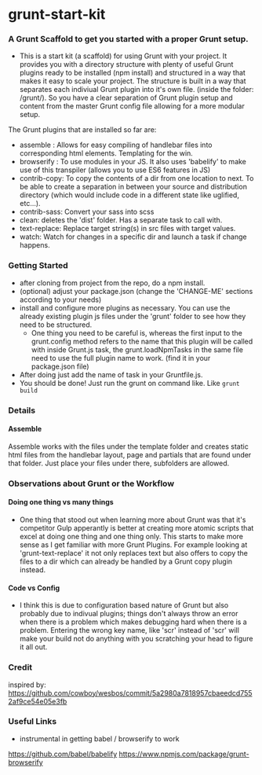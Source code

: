 # grunt-start-kit
### A Grunt Scaffold to get you started with a proper Grunt setup.

- This is a start kit (a scaffold) for using Grunt with your project. It provides you with a directory structure with plenty of useful Grunt plugins ready to be installed (npm install) and structured in a way that makes it easy to scale your project. The structure is built in a way that separates each indiviual Grunt plugin into it's own file. (inside the folder: /grunt/). So you have a clear separation of Grunt plugin setup and content from the master Grunt config file allowing for a more modular setup.

The Grunt plugins that are installed so far are:
- assemble : Allows for easy compiling of handlebar files into corresponding html elements. Templating for the win.
- browserify : To use modules in your JS. It also uses 'babelify' to make use of this transpiler (allows you to use ES6 features in JS)
- contrib-copy: To copy the contents of a dir from one location to next. To be able to create a separation in between your source and distribution directory (which would include code in a different state like uglified, etc...).
- contrib-sass: Convert your sass into scss
- clean: deletes the 'dist' folder. Has a separate task to call with. 
- text-replace: Replace target string(s) in src files with target values.
- watch: Watch for changes in a specific dir and launch a task if change happens.

### Getting Started
- after cloning from project from the repo, do a npm install.
- (optional) adjust your package.json (change the 'CHANGE-ME' sections according to your needs)
- install and configure more plugins as necessary. You can use the already existing plugin js files under the 'grunt' folder to see how they need to be structured.
	- One thing you need to be careful is, whereas the first input to the grunt.config method refers to the name that this plugin will be called with inside Grunt.js task, the grunt.loadNpmTasks in the same file need to use the full plugin name to work. (find it in your package.json file)
- After doing just add the name of task in your Gruntfile.js.
- You should be done! Just run the grunt <taskname> on command like. Like `grunt build`

### Details

#### Assemble

Assemble works with the files under the template folder and creates static html files from the handlebar layout, page and partials that are found under that folder. Just place your files under there, subfolders are allowed.

### Observations about Grunt or the Workflow

#### Doing one thing vs many things

- One thing that stood out when learning more about Grunt was that it's competitor Gulp apperantly is better at creating more atomic scripts that excel at doing one thing and one thing only. This starts to make more sense as I get familiar with more Grunt Plugins. For example looking at 'grunt-text-replace' it not only replaces text but also offers to copy the files to a dir which can already be handled by a Grunt copy plugin instead.

#### Code vs Config

- I think this is due to configuration based nature of Grunt but also probably due to indivual plugins; things don't always throw an error when there is a problem which makes debugging hard when there is a problem. Entering the wrong key name, like 'scr' instead of 'scr' will make your build not do anything with you scratching your head to figure it all out.

### Credit

inspired by:
https://github.com/cowboy/wesbos/commit/5a2980a7818957cbaeedcd7552af9ce54e05e3fb

### Useful Links

- instrumental in getting babel / browserify to work

https://github.com/babel/babelify
https://www.npmjs.com/package/grunt-browserify